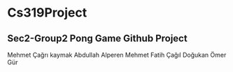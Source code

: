 # Cs319Project
Sec2-Group2
Pong Game Github Project
--------------
Mehmet Çağrı kaymak
Abdullah Alperen
Mehmet Fatih Çağıl
Doğukan Ömer Gür

